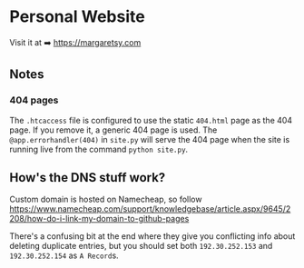 Personal Website
================

Visit it at :arrow_right: https://margaretsy.com

## Notes

### 404 pages

The `.htcaccess` file is configured to use the static `404.html` page as the 404 page. If you remove it, a generic 404 page is used. The `@app.errorhandler(404)` in `site.py` will serve the 404 page when the site is running live from the command `python site.py`.

## How's the DNS stuff work?

Custom domain is hosted on Namecheap, so follow https://www.namecheap.com/support/knowledgebase/article.aspx/9645/2208/how-do-i-link-my-domain-to-github-pages

There's a confusing bit at the end where they give you conflicting info about deleting duplicate entries, but you should set both `192.30.252.153` and `192.30.252.154` as `A Record`s.
